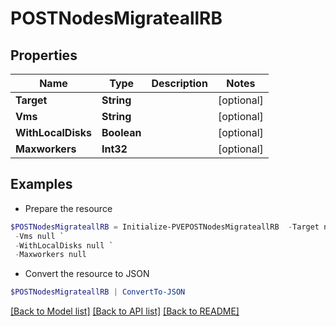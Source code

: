 # POSTNodesMigrateallRB
## Properties

Name | Type | Description | Notes
------------ | ------------- | ------------- | -------------
**Target** | **String** |  | [optional] 
**Vms** | **String** |  | [optional] 
**WithLocalDisks** | **Boolean** |  | [optional] 
**Maxworkers** | **Int32** |  | [optional] 

## Examples

- Prepare the resource
```powershell
$POSTNodesMigrateallRB = Initialize-PVEPOSTNodesMigrateallRB  -Target null `
 -Vms null `
 -WithLocalDisks null `
 -Maxworkers null
```

- Convert the resource to JSON
```powershell
$POSTNodesMigrateallRB | ConvertTo-JSON
```

[[Back to Model list]](../README.md#documentation-for-models) [[Back to API list]](../README.md#documentation-for-api-endpoints) [[Back to README]](../README.md)

